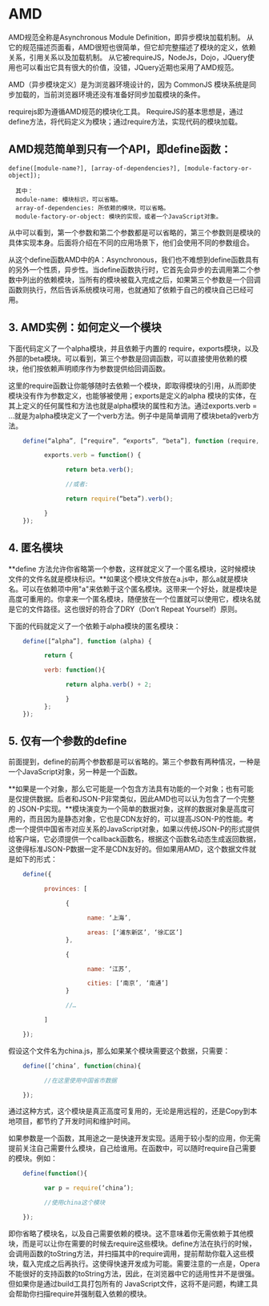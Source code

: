 # AMD
AMD规范全称是Asynchronous Module Definition，即异步模块加载机制。
从它的规范描述页面看，AMD很短也很简单，但它却完整描述了模块的定义，依赖关系，引用关系以及加载机制。
从它被requireJS，NodeJs，Dojo，JQuery使用也可以看出它具有很大的价值，没错，JQuery近期也采用了AMD规范。

AMD（异步模块定义）是为浏览器环境设计的，因为 CommonJS 模块系统是同步加载的，当前浏览器环境还没有准备好同步加载模块的条件。

requirejs即为遵循AMD规范的模块化工具。 RequireJS的基本思想是，通过define方法，将代码定义为模块；通过require方法，实现代码的模块加载。

## AMD规范简单到只有一个API，即define函数：

`define([module-name?], [array-of-dependencies?], [module-factory-or-object]);`

      其中：
      module-name: 模块标识，可以省略。
      array-of-dependencies: 所依赖的模块，可以省略。
      module-factory-or-object: 模块的实现，或者一个JavaScript对象。

从中可以看到，第一个参数和第二个参数都是可以省略的，第三个参数则是模块的具体实现本身。后面将介绍在不同的应用场景下，他们会使用不同的参数组合。

从这个define函数AMD中的A：Asynchronous，我们也不难想到define函数具有的另外一个性质，异步性。当define函数执行时，它首先会异步的去调用第二个参数中列出的依赖模块，当所有的模块被载入完成之后，如果第三个参数是一个回调函数则执行，然后告诉系统模块可用，也就通知了依赖于自己的模块自己已经可用。

## 3. AMD实例：如何定义一个模块
下面代码定义了一个alpha模块，并且依赖于内置的 require，exports模块，以及外部的beta模块。可以看到，第三个参数是回调函数，可以直接使用依赖的模块，他们按依赖声明顺序作为参数提供给回调函数。

这里的require函数让你能够随时去依赖一个模块，即取得模块的引用，从而即使模块没有作为参数定义，也能够被使用；exports是定义的alpha 模块的实体，在其上定义的任何属性和方法也就是alpha模块的属性和方法。通过exports.verb = …就是为alpha模块定义了一个verb方法。例子中是简单调用了模块beta的verb方法。

```js
    define(“alpha”, [“require”, “exports”, “beta”], function (require, exports, beta) {

          exports.verb = function() {

                return beta.verb();

                //或者:

                return require(“beta”).verb();

          }
    });
```

## 4. 匿名模块

**define 方法允许你省略第一个参数，这样就定义了一个匿名模块，这时候模块文件的文件名就是模块标识。**如果这个模块文件放在a.js中，那么a就是模块名。可以在依赖项中用"a"来依赖于这个匿名模块。这带来一个好处，就是模块是高度可重用的。你拿来一个匿名模块，随便放在一个位置就可以使用它，模块名就是它的文件路径。这也很好的符合了DRY（Don’t Repeat Yourself）原则。

下面的代码就定义了一个依赖于alpha模块的匿名模块：

```js
    define([“alpha”], function (alpha) {

          return {

          verb: function(){

                return alpha.verb() + 2;

                }
          };
    });
```

## 5. 仅有一个参数的define
前面提到，define的前两个参数都是可以省略的。第三个参数有两种情况，一种是一个JavaScript对象，另一种是一个函数。

**如果是一个对象，那么它可能是一个包含方法具有功能的一个对象；也有可能是仅提供数据。后者和JSON-P非常类似，因此AMD也可以认为包含了一个完整的 JSON-P实现。**模块演变为一个简单的数据对象，这样的数据对象是高度可用的，而且因为是静态对象，它也是CDN友好的，可以提高JSON-P的性能。考虑一个提供中国省市对应关系的JavaScript对象，如果以传统JSON-P的形式提供给客户端，它必须提供一个callback函数名，根据这个函数名动态生成返回数据，这使得标准JSON-P数据一定不是CDN友好的。但如果用AMD，这个数据文件就是如下的形式：

```js
    define({

          provinces: [

                {

                      name: ‘上海’,

                      areas: [‘浦东新区’, ‘徐汇区’]
                },

                {

                      name: ‘江苏’,

                      cities: [‘南京’, ‘南通’]
                }

                //…

          ]

    });
```

假设这个文件名为china.js，那么如果某个模块需要这个数据，只需要：

```js
    define([‘china’, function(china){

          //在这里使用中国省市数据

    });
```

通过这种方式，这个模块是真正高度可复用的，无论是用远程的，还是Copy到本地项目，都节约了开发时间和维护时间。

如果参数是一个函数，其用途之一是快速开发实现。适用于较小型的应用，你无需提前关注自己需要什么模块，自己给谁用。在函数中，可以随时require自己需要的模块。例如：

```js
    define(function(){

          var p = require(‘china’);

          //使用china这个模块

    });
```

即你省略了模块名，以及自己需要依赖的模块。这不意味着你无需依赖于其他模块，而是可以让你在需要的时候去require这些模块。define方法在执行的时候，会调用函数的toString方法，并扫描其中的require调用，提前帮助你载入这些模块，载入完成之后再执行。这使得快速开发成为可能。需要注意的一点是，Opera不能很好的支持函数的toString方法，因此，在浏览器中它的适用性并不是很强。但如果你是通过build工具打包所有的 JavaScript文件，这将不是问题，构建工具会帮助你扫描require并强制载入依赖的模块。
